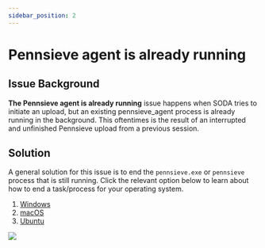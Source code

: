 ```yaml
---
sidebar_position: 2
---
```


# Pennsieve agent is already running

## Issue Background

**The Pennsieve agent is already running** issue happens when SODA tries to initiate an upload, but an existing pennsieve_agent process is already running in the background. This oftentimes is the result of an interrupted and unfinished Pennsieve upload from a previous session.

## Solution

A general solution for this issue is to end the `pennsieve.exe` or `pennsieve` process that is still running. Click the relevant option below to learn about how to end a task/process for your operating system.

1. [Windows](https://winaero.com/kill-process-windows-10/)
2. [macOS](https://support.apple.com/guide/activity-monitor/quit-a-process-actmntr1002/mac)
3. [Ubuntu](https://www.cyberciti.biz/faq/stop-process-ubuntu-linux-command/)

<div class="px-10 my-5">
    <img src="https://github.com/fairdataihub/SODA-for-SPARC/blob/main/docs/documentation/Common-errors/blackfynn-agent-running-error.gif?raw=true">
    </img>
</div>
